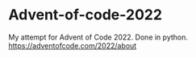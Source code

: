 # Advent-of-code-2022

My attempt for Advent of Code 2022.
Done in python.
https://adventofcode.com/2022/about
